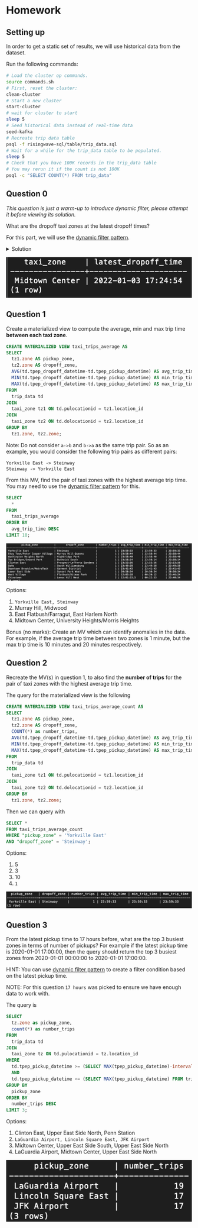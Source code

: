 # Homework

## Setting up

In order to get a static set of results, we will use historical data from the dataset.

Run the following commands:
```bash
# Load the cluster op commands.
source commands.sh
# First, reset the cluster:
clean-cluster
# Start a new cluster
start-cluster
# wait for cluster to start
sleep 5
# Seed historical data instead of real-time data
seed-kafka
# Recreate trip data table
psql -f risingwave-sql/table/trip_data.sql
# Wait for a while for the trip_data table to be populated.
sleep 5
# Check that you have 100K records in the trip_data table
# You may rerun it if the count is not 100K
psql -c "SELECT COUNT(*) FROM trip_data"
```

## Question 0

_This question is just a warm-up to introduce dynamic filter, please attempt it before viewing its solution._

What are the dropoff taxi zones at the latest dropoff times?

For this part, we will use the [dynamic filter pattern](https://docs.risingwave.com/docs/current/sql-pattern-dynamic-filters/).

<details>
<summary>Solution</summary>

```sql
CREATE MATERIALIZED VIEW latest_dropoff_time AS
    WITH t AS (
        SELECT MAX(tpep_dropoff_datetime) AS latest_dropoff_time
        FROM trip_data
    )
    SELECT taxi_zone.Zone as taxi_zone, latest_dropoff_time
    FROM t,
            trip_data
    JOIN taxi_zone
        ON trip_data.DOLocationID = taxi_zone.location_id
    WHERE trip_data.tpep_dropoff_datetime = t.latest_dropoff_time;

--    taxi_zone    | latest_dropoff_time
-- ----------------+---------------------
--  Midtown Center | 2022-01-03 17:24:54
-- (1 row)
```

</details>

![Question 0](Question_0.png)

## Question 1

Create a materialized view to compute the average, min and max trip time **between each taxi zone**.

```SQL
CREATE MATERIALIZED VIEW taxi_trips_average AS
SELECT
  tz1.zone AS pickup_zone,
  tz2.zone AS dropoff_zone,
  AVG(td.tpep_dropoff_datetime-td.tpep_pickup_datetime) AS avg_trip_time,
  MIN(td.tpep_dropoff_datetime-td.tpep_pickup_datetime) AS min_trip_time,
  MAX(td.tpep_dropoff_datetime-td.tpep_pickup_datetime) AS max_trip_time
FROM  
  trip_data td 
JOIN
  taxi_zone tz1 ON td.pulocationid = tz1.location_id
JOIN
  taxi_zone tz2 ON td.dolocationid = tz2.location_id
GROUP BY
  tz1.zone, tz2.zone;
```

Note: Do not consider `a->b` and `b->a` as the same trip pair.
So as an example, you would consider the following trip pairs as different pairs:

```plaintext
Yorkville East -> Steinway
Steinway -> Yorkville East
```

From this MV, find the pair of taxi zones with the highest average trip time.
You may need to use the [dynamic filter pattern](https://docs.risingwave.com/docs/current/sql-pattern-dynamic-filters/) for this.

```SQL
SELECT
  *
FROM 
  taxi_trips_average
ORDER BY  
  avg_trip_time DESC
LIMIT 10;
```

![Question 1](Question_1.png)

Options:
1. `Yorkville East, Steinway`
2. Murray Hill, Midwood
3. East Flatbush/Farragut, East Harlem North
4. Midtown Center, University Heights/Morris Heights

Bonus (no marks): Create an MV which can identify anomalies in the data. For example, if the average trip time between two zones is 1 minute,
but the max trip time is 10 minutes and 20 minutes respectively.

## Question 2

Recreate the MV(s) in question 1, to also find the **number of trips** for the pair of taxi zones with the highest average trip time.

The query for the materialized view is the following

```SQL
CREATE MATERIALIZED VIEW taxi_trips_average_count AS
SELECT
  tz1.zone AS pickup_zone,
  tz2.zone AS dropoff_zone,
  COUNT(*) as number_trips,
  AVG(td.tpep_dropoff_datetime-td.tpep_pickup_datetime) AS avg_trip_time,
  MIN(td.tpep_dropoff_datetime-td.tpep_pickup_datetime) AS min_trip_time,
  MAX(td.tpep_dropoff_datetime-td.tpep_pickup_datetime) AS max_trip_time
FROM  
  trip_data td 
JOIN
  taxi_zone tz1 ON td.pulocationid = tz1.location_id
JOIN
  taxi_zone tz2 ON td.dolocationid = tz2.location_id
GROUP BY
  tz1.zone, tz2.zone;
```

Then we can query with 

```SQL
SELECT *
FROM taxi_trips_average_count
WHERE "pickup_zone" = 'Yorkville East'
AND "dropoff_zone" = 'Steinway';
```

Options:
1. 5
2. 3
3. 10
4. `1`

![Question 2](Question_2.png)

## Question 3

From the latest pickup time to 17 hours before, what are the top 3 busiest zones in terms of number of pickups?
For example if the latest pickup time is 2020-01-01 17:00:00,
then the query should return the top 3 busiest zones from 2020-01-01 00:00:00 to 2020-01-01 17:00:00.

HINT: You can use [dynamic filter pattern](https://docs.risingwave.com/docs/current/sql-pattern-dynamic-filters/)
to create a filter condition based on the latest pickup time.

NOTE: For this question `17 hours` was picked to ensure we have enough data to work with.

The query is

```SQL
SELECT 
  tz.zone as pickup_zone,
  count(*) as number_trips
FROM 
  trip_data td
JOIN 
  taxi_zone tz ON td.pulocationid = tz.location_id
WHERE 
  td.tpep_pickup_datetime >= (SELECT MAX(tpep_pickup_datetime)-interval '17 hours' FROM trip_data)
  AND
  td.tpep_pickup_datetime <= (SELECT MAX(tpep_pickup_datetime) FROM trip_data)
GROUP BY
  pickup_zone
ORDER BY
  number_trips DESC
LIMIT 3;
```

Options:
1. Clinton East, Upper East Side North, Penn Station
2. `LaGuardia Airport, Lincoln Square East, JFK Airport`
3. Midtown Center, Upper East Side South, Upper East Side North
4. LaGuardia Airport, Midtown Center, Upper East Side North

![Question 3](Question_3.png)
